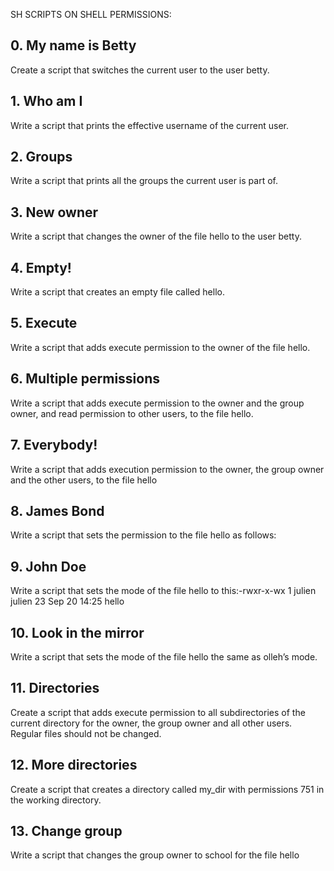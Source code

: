 SH SCRIPTS ON SHELL PERMISSIONS:



## 0. My name is Betty

Create a script that switches the current user to the user betty.

## 1. Who am I

Write a script that prints the effective username of the current user.

## 2. Groups

Write a script that prints all the groups the current user is part of.

## 3. New owner

Write a script that changes the owner of the file hello to the user betty.

## 4. Empty!

Write a script that creates an empty file called hello.

## 5. Execute

Write a script that adds execute permission to the owner of the file hello.

## 6. Multiple permissions

Write a script that adds execute permission to the owner and the group owner, and read permission to other users, to the file hello.

## 7. Everybody!

Write a script that adds execution permission to the owner, the group owner and the other users, to the file hello

## 8. James Bond

Write a script that sets the permission to the file hello as follows:

## 9. John Doe

Write a script that sets the mode of the file hello to this:-rwxr-x-wx 1 julien julien 23 Sep 20 14:25 hello

## 10. Look in the mirror

Write a script that sets the mode of the file hello the same as olleh’s mode.

## 11. Directories

Create a script that adds execute permission to all subdirectories of the current directory for the owner, the group owner and all other users. Regular files should not be changed.

## 12. More directories

Create a script that creates a directory called my_dir with permissions 751 in the working directory.

## 13. Change group

Write a script that changes the group owner to school for the file hello
